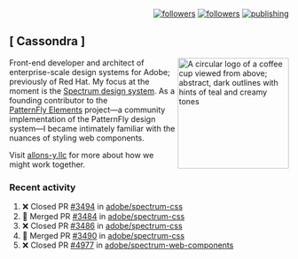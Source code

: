 <p align="right"><a rel="me" href="https://front-end.social/@castastrophe">
    <img alt="followers" title="Follow me on Mastodon" src="https://img.shields.io/mastodon/follow/109297102751309835?domain=https%3A%2F%2Ffront-end.social&label=Follow&logo=mastodon&logoColor=white&style=for-the-badge&labelColor=008080&color=006969"/></a>
  <a href="https://codepen.io/castastrophe/">
    <img alt="followers" title="Follow me on CodePen" src="https://img.shields.io/badge/23-1?color=640464&labelColor=7c007c&style=for-the-badge&logo=codepen&label=Follow"/></a>
<a href="https://castastrophe.medium.com/">
    <img alt="publishing" title="View articles on Medium" src="https://img.shields.io/badge/107-1?color=666&labelColor=444&label=subscribe&logo=medium&logoColor=white&style=for-the-badge"/></a>
</p>

## [&nbsp;Cassondra&nbsp;]

<img align="right" src="https://github-production-user-asset-6210df.s3.amazonaws.com/1840295/253016758-ba468774-1cd3-42c2-8f43-947b5eeb5edf.png" height="200" alt="A circular logo of a coffee cup viewed from above; abstract, dark outlines with hints of teal and creamy tones">

Front-end developer and architect of enterprise-scale design systems for Adobe; previously of Red Hat. My focus at the moment is the [Spectrum design system](https://github.com/adobe/spectrum-css). As a founding contributor to the [PatternFly&nbsp;Elements](https://github.com/patternfly/patternfly-elements) project&mdash;a community implementation of the PatternFly design system&mdash;I became intimately familiar with the nuances of styling web components.

Visit [allons-y.llc](http://allons-y.llc/) for more about how we might work together.

### Recent activity

<!--START_SECTION:activity-->
1. ❌ Closed PR [#3494](https://github.com/adobe/spectrum-css/pull/3494) in [adobe/spectrum-css](https://github.com/adobe/spectrum-css)
2. 🎉 Merged PR [#3484](https://github.com/adobe/spectrum-css/pull/3484) in [adobe/spectrum-css](https://github.com/adobe/spectrum-css)
3. ❌ Closed PR [#3486](https://github.com/adobe/spectrum-css/pull/3486) in [adobe/spectrum-css](https://github.com/adobe/spectrum-css)
4. 🎉 Merged PR [#3490](https://github.com/adobe/spectrum-css/pull/3490) in [adobe/spectrum-css](https://github.com/adobe/spectrum-css)
5. ❌ Closed PR [#4977](https://github.com/adobe/spectrum-web-components/pull/4977) in [adobe/spectrum-web-components](https://github.com/adobe/spectrum-web-components)
<!--END_SECTION:activity-->
